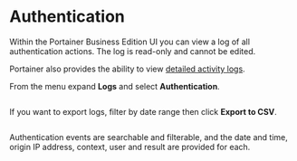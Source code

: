 # Authentication

Within the Portainer Business Edition UI you can view a log of all authentication actions. The log is read-only and cannot be edited.


Portainer also provides the ability to view [detailed activity logs](activity.md).


From the menu expand **Logs** and select **Authentication**.

<figure><img src="../../.gitbook/assets/2.20-logs-authentication.gif" alt=""><figcaption></figcaption></figure>

If you want to export logs, filter by date range then click **Export to CSV**.

<figure><img src="../../.gitbook/assets/2.15-settings-authlogs-export.png" alt=""><figcaption></figcaption></figure>

Authentication events are searchable and filterable, and the date and time, origin IP address, context, user and result are provided for each.

<figure><img src="../../.gitbook/assets/2.15-settings-authlogs-list.png" alt=""><figcaption></figcaption></figure>

